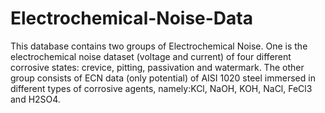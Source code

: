 # Electrochemical-Noise-Data
This database contains two groups of Electrochemical Noise. One is the electrochemical noise dataset (voltage and current) of four different corrosive states: crevice, pitting, passivation and watermark. The other group consists of ECN data (only potential) of AISI 1020 steel immersed in different types of corrosive agents, namely:KCl, NaOH, KOH, NaCl, FeCl3 and H2SO4.
